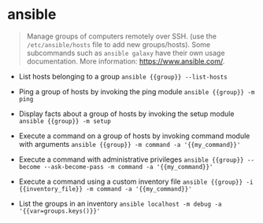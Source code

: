 # ansible
> Manage groups of computers remotely over SSH. (use the `/etc/ansible/hosts` file to add new groups/hosts).
> Some subcommands such as `ansible galaxy` have their own usage documentation.
> More information: <https://www.ansible.com/>.

- List hosts belonging to a group
`ansible {{group}} --list-hosts`

- Ping a group of hosts by invoking the ping module
`ansible {{group}} -m ping`

- Display facts about a group of hosts by invoking the setup module
`ansible {{group}} -m setup`

- Execute a command on a group of hosts by invoking command module with arguments
`ansible {{group}} -m command -a '{{my_command}}'`

- Execute a command with administrative privileges
`ansible {{group}} --become --ask-become-pass -m command -a '{{my_command}}'`

- Execute a command using a custom inventory file
`ansible {{group}} -i {{inventory_file}} -m command -a '{{my_command}}'`

- List the groups in an inventory
`ansible localhost -m debug -a '{{var=groups.keys()}}'`
